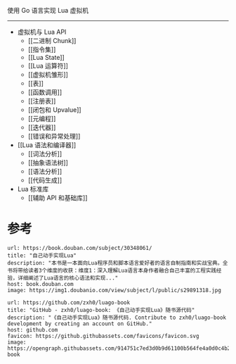 使用 Go 语言实现 Lua 虚拟机

---

- 虚拟机与 Lua API
	- [[二进制 Chunk]]
	- [[指令集]]
	- [[Lua State]]
	- [[Lua 运算符]]
	- [[虚拟机雏形]]
	- [[表]]
	- [[函数调用]]
	- [[注册表]]
	- [[闭包和 Upvalue]]
	- [[元编程]]
	- [[迭代器]]
	- [[错误和异常处理]]
- [[Lua 语法和编译器]]
	- [[词法分析]]
	- [[抽象语法树]]
	- [[语法分析]]
	- [[代码生成]]
- Lua 标准库
	- [[辅助 API 和基础库]]

# 参考

```cardlink
url: https://book.douban.com/subject/30348061/
title: "自己动手实现Lua"
description: "本书是一本面向Lua程序员和脚本语言爱好者的语言自制指南和实战宝典。全书将带给读者3个维度的收获：维度1：深入理解Lua语言本身作者融合自己丰富的工程实践经验，详细阐述了Lua语言的核心语法和实现..."
host: book.douban.com
image: https://img1.doubanio.com/view/subject/l/public/s29891318.jpg
```

```cardlink
url: https://github.com/zxh0/luago-book
title: "GitHub - zxh0/luago-book: 《自己动手实现Lua》随书源代码"
description: "《自己动手实现Lua》随书源代码. Contribute to zxh0/luago-book development by creating an account on GitHub."
host: github.com
favicon: https://github.githubassets.com/favicons/favicon.svg
image: https://opengraph.githubassets.com/914751c7ed3d0b9d61100b564fe4a0d0c4b25d5457c1a43f57488a61375a45fd/zxh0/luago-book
```
